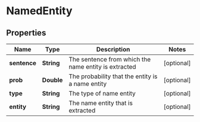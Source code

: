 
# NamedEntity

## Properties
Name | Type | Description | Notes
------------ | ------------- | ------------- | -------------
**sentence** | **String** | The sentence from which the name entity is extracted |  [optional]
**prob** | **Double** | The probability that the entity is a name entity |  [optional]
**type** | **String** | The type of name entity |  [optional]
**entity** | **String** | The name entity that is extracted |  [optional]



